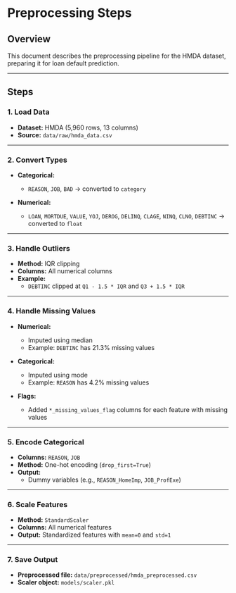 # Preprocessing Steps

## Overview  
This document describes the preprocessing pipeline for the HMDA dataset, preparing it for loan default prediction.

---

## Steps

### 1. Load Data

- **Dataset:** HMDA (5,960 rows, 13 columns)  
- **Source:** `data/raw/hmda_data.csv`

---

### 2. Convert Types

- **Categorical:**  
  - `REASON`, `JOB`, `BAD` → converted to `category`
  
- **Numerical:**  
  - `LOAN`, `MORTDUE`, `VALUE`, `YOJ`, `DEROG`, `DELINQ`, `CLAGE`, `NINQ`, `CLNO`, `DEBTINC` → converted to `float`

---

### 3. Handle Outliers

- **Method:** IQR clipping  
- **Columns:** All numerical columns  
- **Example:**  
  - `DEBTINC` clipped at `Q1 - 1.5 * IQR` and `Q3 + 1.5 * IQR`

---

### 4. Handle Missing Values

- **Numerical:**
  - Imputed using median  
  - Example: `DEBTINC` has 21.3% missing values

- **Categorical:**
  - Imputed using mode  
  - Example: `REASON` has 4.2% missing values

- **Flags:**
  - Added `*_missing_values_flag` columns for each feature with missing values

---

### 5. Encode Categorical

- **Columns:** `REASON`, `JOB`  
- **Method:** One-hot encoding (`drop_first=True`)  
- **Output:**  
  - Dummy variables (e.g., `REASON_HomeImp`, `JOB_ProfExe`)

---

### 6. Scale Features

- **Method:** `StandardScaler`  
- **Columns:** All numerical features  
- **Output:** Standardized features with `mean=0` and `std=1`

---

### 7. Save Output

- **Preprocessed file:** `data/preprocessed/hmda_preprocessed.csv`  
- **Scaler object:** `models/scaler.pkl`